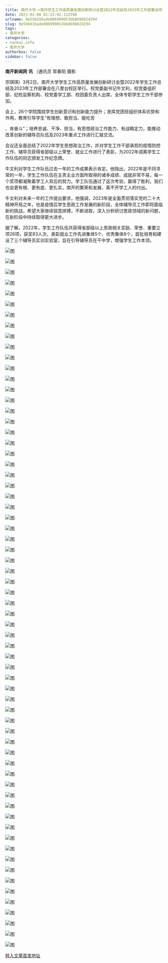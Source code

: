 ```yaml
---
title: 南开大学->南开学生工作高质量发展创新研讨会暨2022年总结及2023年工作部署会举行 | nankai.info
date: 2023-03-08 01:22:02.122598
urlname: 9e556d16ade086999053bb869602d294
slug: 9e556d16ade086999053bb869602d294
tags: 
- 南开大学
categories:
- nankai.info
- 南开大学
authorbox: false
sidebar: false
---
```

**南开新闻网** **讯** （通讯员 常春阳 摄影

宗琪琪）3月2日，南开大学学生工作高质量发展创新研讨会暨2022年学生工作总结及2023年工作部署会在八里台校区举行。校党委副书记牛文利，校党委组织部、纪检监察机构、校党委学工部、校团委负责人出席，全体专职学生工作干部参加。

会上，26个学院围绕学生创新意识和创新能力提升；发挥党团班组织体系优势和作用，教育引导学生“有理想、敢担当、能吃苦
<!--more-->
、肯奋斗”；培养忠诚、干净、担当，有思想政治工作能力、有战略定力，能推动改革创新的辅导员队伍及2023年重点工作进行汇报交流。

会议还全面总结了2022年学生思想政治工作，并对学生工作干部承担的疫情防控工作、辅导员获得省部级以上荣誉、就业工作进行了表彰，为2022年调离学生工作队伍的同志颁发工作纪念牌。

牛文利对学生工作队伍过去一年的工作成果表示肯定。他指出，2022年是不同寻常的一年，学生工作队伍在主责主业方面所取得的诸多成绩、成就非常不易，每一个奖项都凝聚着学工人背后的努力。学工队伍通过了这次考验，赢得了胜利，我们也会更有根、更有底、更扎实，南开的繁荣和发展，离不开学工人的付出。

牛文利对未来一年的工作提出要求，他强调，2023年是全面贯彻落实党的二十大精神开局之年，也是疫情后学生思政工作发展的新阶段，全体辅导员工作即将面临新的挑战，希望大家继续锐意拼搏，不断进取，深入分析研讨思政领域的新问题，在新阶段中持续取得更大进步。

据了解，2022年，学生工作队伍共获得省部级以上思政相关奖励、荣誉、重要立项26项，获奖83人次，表彰就业工作先进集体5个、优秀集体8个，首批培育和建设了三个辅导员实训实验室，旨在引导辅导员在干中学，增强学生工作本领。

![图](http://news.nankai.edu.cn/ywsd/system/2023/03/03/g)

![图](http://news.nankai.edu.cn/ywsd/system/2023/03/03/p)

![图](http://news.nankai.edu.cn/ywsd/system/2023/03/03/j)

![图](http://news.nankai.edu.cn/ywsd/system/2023/03/03/)

![图](http://news.nankai.edu.cn/ywsd/system/2023/03/03/4)

![图](http://news.nankai.edu.cn/ywsd/system/2023/03/03/4)

![图](http://news.nankai.edu.cn/ywsd/system/2023/03/03/1)

![图](http://news.nankai.edu.cn/ywsd/system/2023/03/03/a)

![图](http://news.nankai.edu.cn/ywsd/system/2023/03/03/7)

![图](http://news.nankai.edu.cn/ywsd/system/2023/03/03/a)

![图](http://news.nankai.edu.cn/ywsd/system/2023/03/03/b)

![图](http://news.nankai.edu.cn/ywsd/system/2023/03/03/5)

![图](http://news.nankai.edu.cn/ywsd/system/2023/03/03/_)

![图](http://news.nankai.edu.cn/ywsd/system/2023/03/03/1)

![图](http://news.nankai.edu.cn/ywsd/system/2023/03/03/4)

![图](http://news.nankai.edu.cn/ywsd/system/2023/03/03/0)

![图](http://news.nankai.edu.cn/ywsd/system/2023/03/03/0)

![图](http://news.nankai.edu.cn/ywsd/system/2023/03/03/5)

![图](http://news.nankai.edu.cn/ywsd/system/2023/03/03/0)

![图](http://news.nankai.edu.cn/ywsd/system/2023/03/03/0)

![图](http://news.nankai.edu.cn/ywsd/system/2023/03/03/0)

![图](http://news.nankai.edu.cn/ywsd/system/2023/03/03/3)

![图](http://news.nankai.edu.cn/ywsd/system/2023/03/03/0)

![图](http://news.nankai.edu.cn/ywsd/system/2023/03/03/0)

![图](http://news.nankai.edu.cn/)

![图](http://news.nankai.edu.cn/ywsd/system/2023/03/03/0)

![图](http://news.nankai.edu.cn/ywsd/system/2023/03/03/0)

![图](http://news.nankai.edu.cn/ywsd/system/2023/03/03/5)

![图](http://news.nankai.edu.cn/)

![图](http://news.nankai.edu.cn/ywsd/system/2023/03/03/0)

![图](http://news.nankai.edu.cn/ywsd/system/2023/03/03/0)

![图](http://news.nankai.edu.cn/ywsd/system/2023/03/03/0)

![图](http://news.nankai.edu.cn/)

![图](http://news.nankai.edu.cn/ywsd/system/2023/03/03/3)

![图](http://news.nankai.edu.cn/ywsd/system/2023/03/03/0)

![图](http://news.nankai.edu.cn/ywsd/system/2023/03/03/0)

![图](http://news.nankai.edu.cn/)

![图](http://news.nankai.edu.cn/ywsd/system/2023/03/03/c)

![图](http://news.nankai.edu.cn/ywsd/system/2023/03/03/i)

![图](http://news.nankai.edu.cn/ywsd/system/2023/03/03/p)

![图](http://news.nankai.edu.cn/)

![图](http://news.nankai.edu.cn/ywsd/system/2023/03/03/n)

![图](http://news.nankai.edu.cn/ywsd/system/2023/03/03/c)

![图](http://news.nankai.edu.cn/ywsd/system/2023/03/03/)

![图](http://news.nankai.edu.cn/ywsd/system/2023/03/03/u)

![图](http://news.nankai.edu.cn/ywsd/system/2023/03/03/d)

![图](http://news.nankai.edu.cn/ywsd/system/2023/03/03/e)

![图](http://news.nankai.edu.cn/ywsd/system/2023/03/03/)

![图](http://news.nankai.edu.cn/ywsd/system/2023/03/03/i)

![图](http://news.nankai.edu.cn/ywsd/system/2023/03/03/a)

![图](http://news.nankai.edu.cn/ywsd/system/2023/03/03/k)

![图](http://news.nankai.edu.cn/ywsd/system/2023/03/03/n)

![图](http://news.nankai.edu.cn/ywsd/system/2023/03/03/a)

![图](http://news.nankai.edu.cn/ywsd/system/2023/03/03/n)

![图](http://news.nankai.edu.cn/ywsd/system/2023/03/03/)

![图](http://news.nankai.edu.cn/ywsd/system/2023/03/03/s)

![图](http://news.nankai.edu.cn/ywsd/system/2023/03/03/w)

![图](http://news.nankai.edu.cn/ywsd/system/2023/03/03/e)

![图](http://news.nankai.edu.cn/ywsd/system/2023/03/03/n)

![图](http://news.nankai.edu.cn/)

![图](http://news.nankai.edu.cn/)

![图](http://news.nankai.edu.cn/ywsd/system/2023/03/03/:)

![图](http://news.nankai.edu.cn/ywsd/system/2023/03/03/p)

![图](http://news.nankai.edu.cn/ywsd/system/2023/03/03/t)

![图](http://news.nankai.edu.cn/ywsd/system/2023/03/03/t)

![图](http://news.nankai.edu.cn/ywsd/system/2023/03/03/h)

[转入文章首发地址](http://news.nankai.edu.cn/ywsd/system/2023/03/03/030054608.shtml)